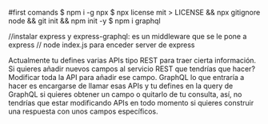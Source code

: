 #first comands
$ npm i -g npx
$ npx license mit > LICENSE && npx gitignore node && git init && npm init -y
$ npm i graphql

//instalar express y express-graphql: es un middleware que se le pone a express
// node index.js para enceder server de express

Actualmente tu defines varias APIs tipo REST para traer cierta información. Si quieres añadir nuevos campos al servicio REST que tendrías que hacer? Modificar toda la API para añadir ese campo. GraphQL lo que entraría a hacer es encargarse de llamar esas APIs y tu defines en la query de GraphQL si quieres obtener un campo o quitarlo de tu consulta, así, no tendrías que estar modificando APIs en todo momento si quieres construir una respuesta con unos campos específicos.